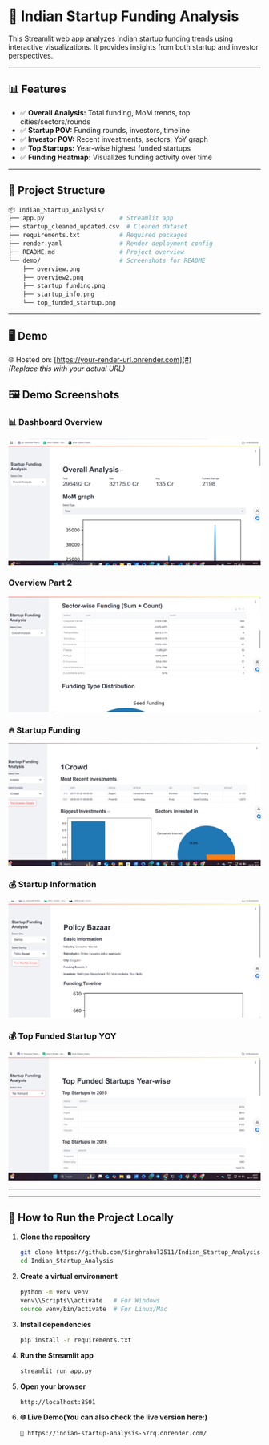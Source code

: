 # 🚀 Indian Startup Funding Analysis

This Streamlit web app analyzes Indian startup funding trends using interactive visualizations. It provides insights from both startup and investor perspectives.

---

## 📊 Features

- ✅ **Overall Analysis:** Total funding, MoM trends, top cities/sectors/rounds
- ✅ **Startup POV:** Funding rounds, investors, timeline
- ✅ **Investor POV:** Recent investments, sectors, YoY graph
- ✅ **Top Startups:** Year-wise highest funded startups
- ✅ **Funding Heatmap:** Visualizes funding activity over time

---


## 📁 Project Structure

```bash
📦 Indian_Startup_Analysis/
├── app.py                     # Streamlit app
├── startup_cleaned_updated.csv  # Cleaned dataset
├── requirements.txt           # Required packages
├── render.yaml                # Render deployment config
├── README.md                  # Project overview
└── demo/                      # Screenshots for README
    ├── overview.png
    ├── overview2.png
    ├── startup_funding.png
    ├── startup_info.png
    └── top_funded_startup.png
```



---

## 🖥️ Demo

🌐 Hosted on: [https://your-render-url.onrender.com](#)  
*(Replace this with your actual URL)*


## 🖼️ Demo Screenshots

### 📊 Dashboard Overview
![Dashboard](demo/overview.png)

### Overview Part 2
![overview](demo/overview2.png)

### 🔥 Startup Funding
![Funding Graph](demo/startup_funding.png)

### 💰 Startup Information
![Information](demo/startup_info.png)

### 💰 Top Funded Startup YOY
![Top Funded Startup](demo/top_funded_startup.png)


---

---

## 🚀 How to Run the Project Locally

1. **Clone the repository**
   ```bash
   git clone https://github.com/Singhrahul2511/Indian_Startup_Analysis.git
   cd Indian_Startup_Analysis

   ```
2. **Create a virtual environment**
    ```bash
    python -m venv venv
    venv\\Scripts\\activate   # For Windows
    source venv/bin/activate  # For Linux/Mac

    ```

3. **Install dependencies**
    ```bash
    pip install -r requirements.txt

    ```

4. **Run the Streamlit app**
    ```bash
    streamlit run app.py

    ```

5. **Open your browser**
    ```bash
    http://localhost:8501

    ```

6. **🌐 Live Demo(You can also check the live version here:)**
    ```bash
    🔗 https://indian-startup-analysis-57rq.onrender.com/

    ```